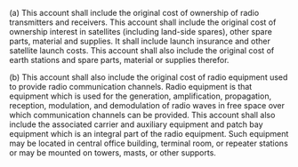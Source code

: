 (a) This account shall include the original cost of ownership of radio transmitters and receivers. This account shall include the original cost of ownership interest in satellites (including land-side spares), other spare parts, material and supplies. It shall include launch insurance and other satellite launch costs. This account shall also include the original cost of earth stations and spare parts, material or supplies therefor.

(b) This account shall also include the original cost of radio equipment used to provide radio communication channels. Radio equipment is that equipment which is used for the generation, amplification, propagation, reception, modulation, and demodulation of radio waves in free space over which communication channels can be provided. This account shall also include the associated carrier and auxiliary equipment and patch bay equipment which is an integral part of the radio equipment. Such equipment may be located in central office building, terminal room, or repeater stations or may be mounted on towers, masts, or other supports.


